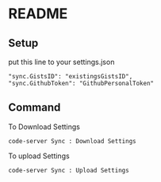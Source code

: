 # README

## Setup

put this line to your settings.json

```
"sync.GistsID": "existingsGistsID",
"sync.GithubToken": "GithubPersonalToken"
```

## Command

To Download Settings

```
code-server Sync : Download Settings
```

To upload Settings

```
code-server Sync : Upload Settings
```
